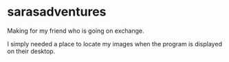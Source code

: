 # sarasadventures

Making for my friend who is going on exchange.

I simply needed a place to locate my images when the program is displayed on their desktop. 
